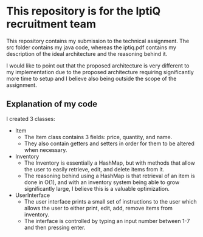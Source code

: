 # This repository is for the IptiQ recruitment team

This repository contains my submission to the technical assignment. The src folder contains my java code, whereas the iptiq.pdf contains my description of the ideal architecture and the reasoning behind it. 

I would like to point out that the proposed architecture is very different to my implementation due to the proposed architecture requiring significantly more time to setup and I believe also being outside the scope of the assignment. 

## Explanation of my code
I created 3 classes:
- Item
    - The Item class contains 3 fields: price, quantity, and name. 
    - They also contain getters and setters in order for them to be altered when necessary.
- Inventory
    - The Inventory is essentially a HashMap, but with methods that allow the user to easily retrieve, edit, and delete items from it.
    - The reasoning behind using a HashMap is that retrieval of an item is done in O(1), and with an inventory system being able to grow significantly large, I believe this is a valuable optimization.
- UserInterface
    - The user interface prints a small set of instructions to the user which allows the user to either print, edit, add, remove items from inventory.
    - The interface is controlled by typing an input number between 1-7 and then pressing enter.
